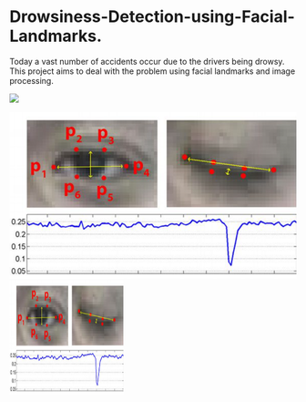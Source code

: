 # Drowsiness-Detection-using-Facial-Landmarks.
Today a vast number of accidents occur due to the drivers being drowsy. This project aims to deal with the problem using facial landmarks and image processing.

![](https://www.compliancesigns.com/media/catalog/product/o/s/osha-accident-prevention-sign-obe-1350_1000_5.gif)

![alt text](https://github.com/AshwinRachha/Drowsiness-Detection-using-Facial-Landmarks./blob/master/Screenshot%20(304).png)
<img src="https://github.com/AshwinRachha/Drowsiness-Detection-using-Facial-Landmarks./blob/master/Screenshot%20(304).png" width="200" height="200">
